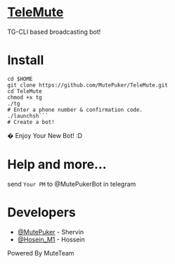 # [TeleMute](https://github.com/MutePuker/TeleMute)
TG-CLI based broadcasting bot!
# Install
```
cd $HOME
git clone https://github.com/MutePuker/TeleMute.git
cd TeleMute
chmod +x tg
./tg
# Enter a phone number & confirmation code.
./launchsh```
# Create a bot!
```
� Enjoy Your New Bot! :D
# Help and more...
send ```Your PM``` to @MutePukerBot in telegram
# Developers
* [@MutePuker](https://telegram.me/MutePuker) - Shervin
* [@Hosein_M1](https://telegram.me/Hosein_M1) - Hossein

Powered By MuteTeam

